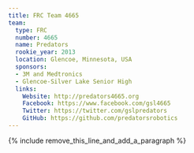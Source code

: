```yaml
---
title: FRC Team 4665
team:
  type: FRC
  number: 4665
  name: Predators
  rookie_year: 2013
  location: Glencoe, Minnesota, USA
  sponsors:
  - 3M and Medtronics
  - Glencoe-Silver Lake Senior High
  links:
    Website: http://predators4665.org
    Facebook: https://www.facebook.com/gsl4665
    Twitter: https://twitter.com/gslpredators
    GitHub: https://github.com/predatorsrobotics
---
```


{% include remove_this_line_and_add_a_paragraph %}